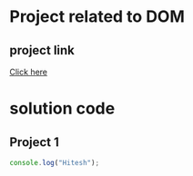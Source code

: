 # Project related to DOM

## project link

[Click here](https://stackblitz.com/edit/dom-project-chaiaurcode?file=index.html)

# solution code 

## Project 1

```JavaScript
console.log("Hitesh");


```